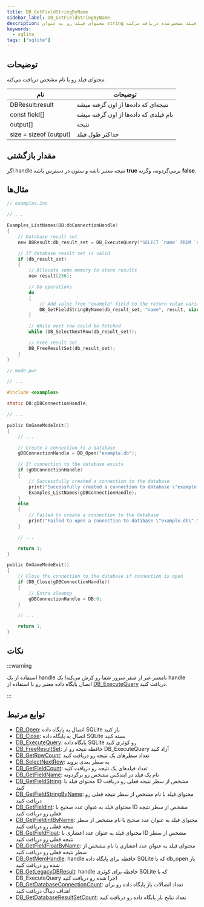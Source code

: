 ```yaml
---
title: DB_GetFieldStringByName
sidebar_label: DB_GetFieldStringByName
description: محتوای فیلد رو به عنوان string با نام فیلد مشخص شده دریافت می‌کنه.
keywords:
  - sqlite
tags: ["sqlite"]
---
```


## توضیحات

محتوای فیلد رو با نام مشخص دریافت می‌کنه.

| نام                    | توضیحات                            |
| ---------------------- | ---------------------------------- |
| DBResult:result        | نتیجه‌ای که داده‌ها از اون گرفته میشه |
| const field[]          | نام فیلدی که داده‌ها از اون گرفته میشه |
| output[]               | نتیجه                              |
| size = sizeof (output) | حداکثر طول فیلد                     |

## مقدار بازگشتی

اگر handle نتیجه معتبر باشه و ستون در دسترس باشه **true** برمی‌گردونه، وگرنه **false**.

## مثال‌ها

```c
// examples.inc

// ...

Examples_ListNames(DB:dbConnectionHandle)
{
    // Database result set
    new DBResult:db_result_set = DB_ExecuteQuery("SELECT `name` FROM `examples`");

    // If database result set is valid
    if (db_result_set)
    {
        // Allocate some memory to store results
        new result[256];

        // Do operations
        do
        {
            // Add value from "example" field to the return value variable
            DB_GetFieldStringByName(db_result_set, "name", result, sizeof result);
        }

        // While next row could be fetched
        while (DB_SelectNextRow(db_result_set));

        // Free result set
        DB_FreeResultSet(db_result_set);
    }
}
```

```c
// mode.pwn

// ...

#include <examples>

static DB:gDBConnectionHandle;

// ...

public OnGameModeInit()
{
    // ...

    // Create a connection to a database
    gDBConnectionHandle = DB_Open("example.db");

    // If connection to the database exists
    if (gDBConnectionHandle)
    {
        // Successfully created a connection to the database
        print("Successfully created a connection to database \"example.db\".");
        Examples_ListNames(gDBConnectionHandle);
    }
    else
    {
        // Failed to create a connection to the database
        print("Failed to open a connection to database \"example.db\".");
    }

    // ...

    return 1;
}

public OnGameModeExit()
{
    // Close the connection to the database if connection is open
    if (DB_Close(gDBConnectionHandle))
    {
        // Extra cleanup
        gDBConnectionHandle = DB:0;
    }

    // ...

    return 1;
}
```

## نکات

:::warning

استفاده از یک handle نامعتبر غیر از صفر سرور شما رو کرش می‌کنه! یک handle اتصال پایگاه داده معتبر رو با استفاده از [DB_ExecuteQuery](DB_ExecuteQuery) دریافت کنید.

:::

## توابع مرتبط

- [DB_Open](DB_Open): اتصال به پایگاه داده SQLite باز کنید
- [DB_Close](DB_Close): اتصال به پایگاه داده SQLite بسته کنید
- [DB_ExecuteQuery](DB_ExecuteQuery): پایگاه داده SQLite رو کوئری کنید
- [DB_FreeResultSet](DB_FreeResultSet): حافظه نتیجه رو از DB_ExecuteQuery آزاد کنید
- [DB_GetRowCount](DB_GetRowCount): تعداد سطرهای یک نتیجه رو دریافت کنید
- [DB_SelectNextRow](DB_SelectNextRow): به سطر بعدی بروید
- [DB_GetFieldCount](DB_GetFieldCount): تعداد فیلدهای یک نتیجه رو دریافت کنید
- [DB_GetFieldName](DB_GetFieldName): نام یک فیلد در ایندکس مشخص رو برگردونه
- [DB_GetFieldString](DB_GetFieldString): محتوای فیلد با ID مشخص از سطر نتیجه فعلی رو دریافت کنید
- [DB_GetFieldStringByName](DB_GetFieldStringByName): محتوای فیلد با نام مشخص از سطر نتیجه فعلی رو دریافت کنید
- [DB_GetFieldInt](DB_GetFieldInt): محتوای فیلد به عنوان عدد صحیح با ID مشخص از سطر نتیجه فعلی رو دریافت کنید
- [DB_GetFieldIntByName](DB_GetFieldIntByName): محتوای فیلد به عنوان عدد صحیح با نام مشخص از سطر نتیجه فعلی رو دریافت کنید
- [DB_GetFieldFloat](DB_GetFieldFloat): محتوای فیلد به عنوان عدد اعشاری با ID مشخص از سطر نتیجه فعلی رو دریافت کنید
- [DB_GetFieldFloatByName](DB_GetFieldFloatByName): محتوای فیلد به عنوان عدد اعشاری با نام مشخص از سطر نتیجه فعلی رو دریافت کنید
- [DB_GetMemHandle](DB_GetMemHandle): handle حافظه برای پایگاه داده SQLite که با db_open باز شده رو دریافت کنید
- [DB_GetLegacyDBResult](DB_GetLegacyDBResult): handle حافظه برای کوئری SQLite که با DB_ExecuteQuery اجرا شده رو دریافت کنید
- [DB_GetDatabaseConnectionCount](DB_GetDatabaseConnectionCount): تعداد اتصالات باز پایگاه داده رو برای اهداف دیباگ دریافت کنید
- [DB_GetDatabaseResultSetCount](DB_GetDatabaseResultSetCount): تعداد نتایج باز پایگاه داده رو دریافت کنید